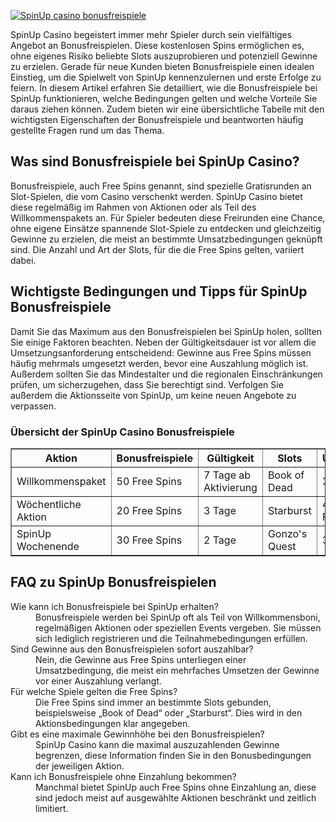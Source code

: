 [![SpinUp casino bonusfreispiele](https://123-caf.pages.dev/gitsignup.png)](https://vrmoo.ru/Bt82HjjY)

<div> <p>SpinUp Casino begeistert immer mehr Spieler durch sein vielfältiges Angebot an Bonusfreispielen. Diese kostenlosen Spins ermöglichen es, ohne eigenes Risiko beliebte Slots auszuprobieren und potenziell Gewinne zu erzielen. Gerade für neue Kunden bieten Bonusfreispiele einen idealen Einstieg, um die Spielwelt von SpinUp kennenzulernen und erste Erfolge zu feiern. In diesem Artikel erfahren Sie detailliert, wie die Bonusfreispiele bei SpinUp funktionieren, welche Bedingungen gelten und welche Vorteile Sie daraus ziehen können. Zudem bieten wir eine übersichtliche Tabelle mit den wichtigsten Eigenschaften der Bonusfreispiele und beantworten häufig gestellte Fragen rund um das Thema.</p>  <h2>Was sind Bonusfreispiele bei SpinUp Casino?</h2> <p>Bonusfreispiele, auch Free Spins genannt, sind spezielle Gratisrunden an Slot-Spielen, die vom Casino verschenkt werden. SpinUp Casino bietet diese regelmäßig im Rahmen von Aktionen oder als Teil des Willkommenspakets an. Für Spieler bedeuten diese Freirunden eine Chance, ohne eigene Einsätze spannende Slot-Spiele zu entdecken und gleichzeitig Gewinne zu erzielen, die meist an bestimmte Umsatzbedingungen geknüpft sind. Die Anzahl und Art der Slots, für die die Free Spins gelten, variiert dabei.</p>  <h2>Wichtigste Bedingungen und Tipps für SpinUp Bonusfreispiele</h2> <p>Damit Sie das Maximum aus den Bonusfreispielen bei SpinUp holen, sollten Sie einige Faktoren beachten. Neben der Gültigkeitsdauer ist vor allem die Umsetzungsanforderung entscheidend: Gewinne aus Free Spins müssen häufig mehrmals umgesetzt werden, bevor eine Auszahlung möglich ist. Außerdem sollten Sie das Mindestalter und die regionalen Einschränkungen prüfen, um sicherzugehen, dass Sie berechtigt sind. Verfolgen Sie außerdem die Aktionsseite von SpinUp, um keine neuen Angebote zu verpassen.</p>  <h3>Übersicht der SpinUp Casino Bonusfreispiele</h3> <table border="1" cellpadding="6" cellspacing="0">   <thead>     <tr>       <th>Aktion</th>       <th>Bonusfreispiele</th>       <th>Gültigkeit</th>       <th>Slots</th>       <th>Umsatzbedingungen</th>     </tr>   </thead>   <tbody>     <tr>       <td>Willkommenspaket</td>       <td>50 Free Spins</td>       <td>7 Tage ab Aktivierung</td>       <td>Book of Dead</td>       <td>35x Bonusbetrag</td>     </tr>     <tr>       <td>Wöchentliche Aktion</td>       <td>20 Free Spins</td>       <td>3 Tage</td>       <td>Starburst</td>       <td>40x Gewinne aus Freispielen</td>     </tr>     <tr>       <td>SpinUp Wochenende</td>       <td>30 Free Spins</td>       <td>2 Tage</td>       <td>Gonzo's Quest</td>       <td>35x Bonusbetrag</td>     </tr>   </tbody> </table>  <h2>FAQ zu SpinUp Bonusfreispielen</h2> <dl>   <dt>Wie kann ich Bonusfreispiele bei SpinUp erhalten?</dt>   <dd>Bonusfreispiele werden bei SpinUp oft als Teil von Willkommensboni, regelmäßigen Aktionen oder speziellen Events vergeben. Sie müssen sich lediglich registrieren und die Teilnahmebedingungen erfüllen.</dd>   <dt>Sind Gewinne aus den Bonusfreispielen sofort auszahlbar?</dt>   <dd>Nein, die Gewinne aus Free Spins unterliegen einer Umsatzbedingung, die meist ein mehrfaches Umsetzen der Gewinne vor einer Auszahlung verlangt.</dd>   <dt>Für welche Spiele gelten die Free Spins?</dt>   <dd>Die Free Spins sind immer an bestimmte Slots gebunden, beispielsweise „Book of Dead“ oder „Starburst“. Dies wird in den Aktionsbedingungen klar angegeben.</dd>   <dt>Gibt es eine maximale Gewinnhöhe bei den Bonusfreispielen?</dt>   <dd>SpinUp Casino kann die maximal auszuzahlenden Gewinne begrenzen, diese Information finden Sie in den Bonusbedingungen der jeweiligen Aktion.</dd>   <dt>Kann ich Bonusfreispiele ohne Einzahlung bekommen?</dt>   <dd>Manchmal bietet SpinUp auch Free Spins ohne Einzahlung an, diese sind jedoch meist auf ausgewählte Aktionen beschränkt und zeitlich limitiert.</dd> </dl> </div>